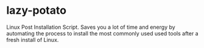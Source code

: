 # lazy-potato
Linux Post Installation Script. Saves you a lot of time and energy by automating the process to install the most commonly used used tools after a fresh install of Linux. 
